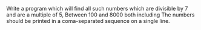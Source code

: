 Write a program which will find all such numbers which are divisible by 7 and are a multiple of 5,
Between 100 and 8000 both including
The numbers should be printed in a coma-separated sequence on a single line.
